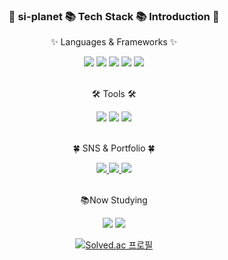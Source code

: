 
<div align=center>  
<h3>👋 si-planet 📚 Tech Stack 📚 Introduction 👋</h3>
</div>

<div align=center>
	<p>✨ Languages & Frameworks ✨</p>
</div>
<div align="center">
	<img src="https://img.shields.io/badge/Java-007396?style=for-the-badge&logo=Conda-Forge&logoColor=white" />
	<img src="https://img.shields.io/badge/JavaScript-F7DF1E?style=for-the-badge&logo=JavaScript&logoColor=white" />
	<img src="https://img.shields.io/badge/Spring-6DB33F?style=for-the-badge&logo=Spring&logoColor=white" />
	<img src="https://img.shields.io/badge/Mybatis-000000?style=for-the-badge&logo=Fluentd&logoColor=white" />
	<img src="https://img.shields.io/badge/Oracle%20SQL-F80000?style=for-the-badge&logo=Oracle&logoColor=white" />
</div>
<br>
<div align=center>
	<p>🛠 Tools 🛠</p>
</div>
<div align=center>
	<img src="https://img.shields.io/badge/Eclipse%20IDE-2C2255?style=for-the-badge&logo=EclipseIDE&logoColor=white" />
	<img src="https://img.shields.io/badge/Tomcat-F8DC75?style=for-the-badge&logo=ApacheTomcat&logoColor=white" />
	<img src="https://img.shields.io/badge/GitHub-181717?style=for-the-badge&logo=GitHub&logoColor=white" />
</div>
<br>
<div align=center>
	<p>🍀 SNS & Portfolio 🍀</p>
</div>
<div align=center>
	<a href="[https://yermi.tistory.com](https://planet-c.tistory.com/)">
		<img src="https://img.shields.io/badge/Blog-FF9800?style=for-the-badge&logo=Blogger&logoColor=white" />
	</a>
	<a href="mailto:sooin.ju@gmail.com">
		<img src="https://img.shields.io/badge/Mail-30B980?style=for-the-badge&logo=Gmail&logoColor=white" />
	</a>
	<a href="">
		<img src="https://img.shields.io/badge/Notion-000000?style=for-the-badge&logo=Notion&logoColor=white" />
	</a>
</div>
<br>
<div align=center>
      <p>📚Now Studying</p>
</div>
<div align=center>
	<img value="python" src="https://img.shields.io/badge/Python-3776AB?style=for-the-badge&logo=python&logoColor=white">
	<img src="https://img.shields.io/badge/CS-20B2AA?style=for-the-badge">
</div>

<div align=center>
	
[![Solved.ac
프로필](http://mazassumnida.wtf/api/v2/generate_badge?boj=si_planet)](https://solved.ac/si_planet)
</div>


